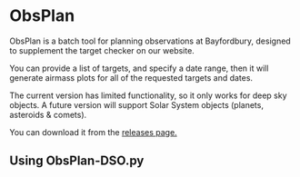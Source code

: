 # ObsPlan

ObsPlan is a batch tool for planning observations at Bayfordbury, designed to supplement the target checker on our website.

You can provide a list of targets, and specify a date range, then it will generate airmass plots for all of the requested targets and dates.

The current version has limited functionality, so it only works for deep sky objects. A future version will support Solar System objects (planets, asteroids & comets).

You can download it from the [releases page.](https://github.com/bayfordbury-observatory/ObsPlan/releases)

## Using ObsPlan-DSO.py
